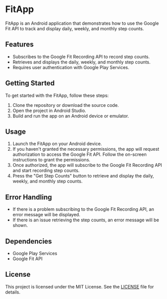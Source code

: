 # FitApp

FitApp is an Android application that demonstrates how to use the Google Fit API to track and display daily, weekly, and monthly step counts.

## Features

- Subscribes to the Google Fit Recording API to record step counts.
- Retrieves and displays the daily, weekly, and monthly step counts.
- Requires user authentication with Google Play Services.

## Getting Started

To get started with the FitApp, follow these steps:

1. Clone the repository or download the source code.
2. Open the project in Android Studio.
3. Build and run the app on an Android device or emulator.

## Usage

1. Launch the FitApp on your Android device.
2. If you haven't granted the necessary permissions, the app will request authorization to access the Google Fit API. Follow the on-screen instructions to grant the permissions.
3. Once authorized, the app will subscribe to the Google Fit Recording API and start recording step counts.
4. Press the "Get Step Counts" button to retrieve and display the daily, weekly, and monthly step counts.

## Error Handling

- If there is a problem subscribing to the Google Fit Recording API, an error message will be displayed.
- If there is an issue retrieving the step counts, an error message will be shown.

## Dependencies

- Google Play Services
- Google Fit API

## License

This project is licensed under the MIT License. See the [LICENSE](LICENSE) file for details.
